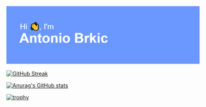 [![MasterHead](/header.png)](https://github.com/Brkic365)

[![GitHub Streak](https://github-readme-streak-stats.herokuapp.com/?user=Brkic365)](https://git.io/streak-stats)

[![Anurag's GitHub stats](https://github-readme-stats.vercel.app/api?username=Brkic365)](https://github.com/anuraghazra/github-readme-stats)

[![trophy](https://github-profile-trophy.vercel.app/?username=Brkic365&theme=onedark)](https://github.com/ryo-ma/github-profile-trophy)

